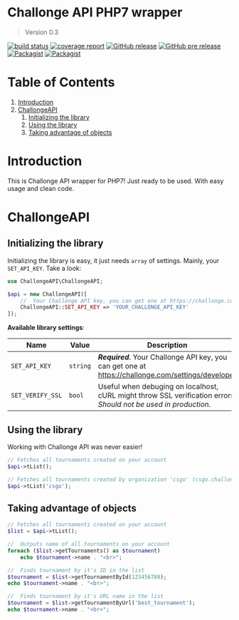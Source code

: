 # Challonge API PHP7 wrapper

> Version 0.3

[![build status](https://gitlab.dolejska.me/dolejskad/challonge-api/badges/master/build.svg)](https://gitlab.dolejska.me/dolejskad/challonge-api/commits/master)
[![coverage report](https://gitlab.dolejska.me/dolejskad/challonge-api/badges/master/coverage.svg)](https://gitlab.dolejska.me/dolejskad/challonge-api/commits/master)
[![GitHub release](https://img.shields.io/github/release/dolejska-daniel/challonge-api.svg)](https://github.com/dolejska-daniel/riot-api)
[![GitHub pre release](https://img.shields.io/github/release/dolejska-daniel/challonge-api/all.svg?label=pre%20release)](https://github.com/dolejska-daniel/riot-api)
[![Packagist](https://img.shields.io/packagist/v/dolejska-daniel/challonge-api.svg)](https://packagist.org/packages/dolejska-daniel/riot-api)
[![Packagist](https://img.shields.io/packagist/l/dolejska-daniel/challonge-api.svg)](https://packagist.org/packages/dolejska-daniel/riot-api)

# Table of Contents

1. [Introduction](#introduction)
2. [ChallongeAPI](#challongeapi)
	1. [Initializing the library](#initializing-the-library)
	2. [Using the library](#using-the-library)
	3. [Taking advantage of objects](#taking-advantage-of-objects)

# Introduction

This is Challonge API wrapper for PHP7! Just ready to be used. With easy usage and clean code.

# ChallongeAPI

## Initializing the library

Initializing the library is easy, it just needs `array` of settings. Mainly, your `SET_API_KEY`. Take a look:

```php
use ChallongeAPI\ChallongeAPI;

$api = new ChallongeAPI([
	//  Your Challonge API key, you can get one at https://challonge.com/settings/developer
	ChallongeAPI::SET_API_KEY => 'YOUR_CHALLONGE_API_KEY'
]);
```

**Available library settings**:

| Name | Value | Description |
| ---- | ----- | ----------- |
| `SET_API_KEY` | `string` | ___Required___. Your Challonge API key, you can get one at https://challonge.com/settings/developer |
| `SET_VERIFY_SSL` | `bool` | Useful when debuging on localhost, cURL might throw SSL verification errors. _Should not be used in production_.

## Using the library

Working with Challonge API was never easier!

```php
// Fetches all tournaments created on your account
$api->tList();

// Fetches all tournaments created by organization 'csgo' (csgo.challonge.com)
$api->tList('csgo');
```

## Taking advantage of objects

```php
// Fetches all tournaments created on your account
$list = $api->tList();

//  Outputs name of all tournaments on your account
foreach ($list->getTournaments() as $tournament)
	echo $tournament->name . "<br>";

//  Finds tournament by it's ID in the list
$tournament = $list->getTournamentById(123456789);
echo $tournament->name . "<br>";

//  Finds tournament by it's URL name in the list
$tournament = $list->getTournamentByUrl('best_tournament');
echo $tournament->name . "<br>";
```
